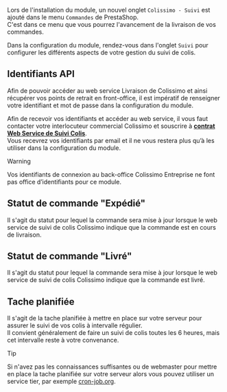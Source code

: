 Lors de l'installation du module, un nouvel onglet `Colissimo - Suivi` est ajouté dans le menu `Commandes` de
PrestaShop.  
C'est dans ce menu que vous pourrez l'avancement de la livraison de vos commandes.

Dans la configuration du module, rendez-vous dans l'onglet `Suivi` pour configurer les différents aspects de votre
gestion du suivi de colis.

## Identifiants API

Afin de pouvoir accéder au web service Livraison de Colissimo et ainsi récupérer vos points de retrait en
front-office, il est impératif de renseigner votre identifiant et mot de passe dans la configuration du module.

Afin de recevoir vos identifiants et accéder au web service, il vous faut contacter votre interlocuteur commercial
Colissimo et souscrire à [**contrat Web Service de Suivi Colis**](https://www.colissimo.entreprise.laposte.fr/system/files/imagescontent/docs/spec_ws_suivi.pdf).  
Vous recevrez vos identifiants par email et il ne vous restera plus qu’à les utiliser dans la configuration du module.

> [!WARNING]
> Vos identifiants de connexion au back-office Colissimo Entreprise ne font pas office d’identifiants pour ce
module.

## Statut de commande "Expédié"

Il s'agit du statut pour lequel la commande sera mise à jour lorsque le web service de suivi de colis Colissimo indique
que la commande est en cours de livraison.

## Statut de commande "Livré"

Il s'agit du statut pour lequel la commande sera mise à jour lorsque le web service de suivi de colis Colissimo indique
que la commande est livré.

## Tache planifiée

Il s'agit de la tache planifiée à mettre en place sur votre serveur pour assurer le suivi de vos colis à intervalle
régulier.  
Il convient généralement de faire un suivi de colis toutes les 6 heures, mais cet intervalle reste à votre convenance.

> [!TIP]
> Si n'avez pas les connaissances suffisantes ou de webmaster pour mettre en place la tache planifiée sur votre serveur
> alors vous pouvez utiliser un service tier, par exemple [cron-job.org](https://cron-job.org).